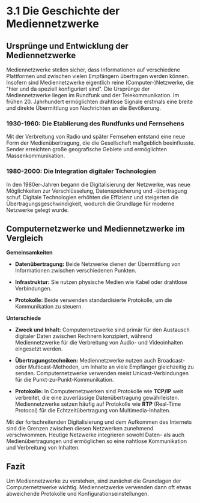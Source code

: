 # 3.1 Die Geschichte der Mediennetzwerke

## Ursprünge und Entwicklung der Mediennetzwerke

Mediennetzwerke stellen sicher, dass Informationen auf verschiedene Plattformen und zwischen vielen Empfängern übertragen werden können. Insofern sind Mediennetzwerke eigentlich reine (Computer-)Netzwerke, die "hier und da speziell konfiguriert sind". Die Ursprünge der Mediennetzwerke liegen im Rundfunk und der Telekommunikation. Im frühen 20. Jahrhundert ermöglichten drahtlose Signale erstmals eine breite und direkte Übermittlung von Nachrichten an die Bevölkerung.

### 1930-1960: Die Etablierung des Rundfunks und Fernsehens

Mit der Verbreitung von Radio und später Fernsehen entstand eine neue Form der Medienübertragung, die die Gesellschaft maßgeblich beeinflusste. Sender erreichten große geografische Gebiete und ermöglichten Massenkommunikation.

### 1980-2000: Die Integration digitaler Technologien

In den 1980er-Jahren begann die Digitalisierung der Netzwerke, was neue Möglichkeiten zur Verschlüsselung, Datenspeicherung und -übertragung schuf. Digitale Technologien erhöhten die Effizienz und steigerten die Übertragungsgeschwindigkeit, wodurch die Grundlage für moderne Netzwerke gelegt wurde.

## Computernetzwerke und Mediennetzwerke im Vergleich

**Gemeinsamkeiten**

- **Datenübertragung:** Beide Netzwerke dienen der Übermittlung von Informationen zwischen verschiedenen Punkten.

- **Infrastruktur:** Sie nutzen physische Medien wie Kabel oder drahtlose Verbindungen.

- **Protokolle:** Beide verwenden standardisierte Protokolle, um die Kommunikation zu steuern.

**Unterschiede**

- **Zweck und Inhalt:** Computernetzwerke sind primär für den Austausch digitaler Daten zwischen Rechnern konzipiert, während Mediennetzwerke für die Verbreitung von Audio- und Videoinhalten eingesetzt werden.

- **Übertragungstechniken:** Mediennetzwerke nutzen auch Broadcast- oder Multicast-Methoden, um Inhalte an viele Empfänger gleichzeitig zu senden. Computernetzwerke verwenden meist Unicast-Verbindungen für die Punkt-zu-Punkt-Kommunikation.

- **Protokolle:** In Computernetzwerken sind Protokolle wie **TCP/IP** weit verbreitet, die eine zuverlässige Datenübertragung gewährleisten. Mediennetzwerke setzen häufig auf Protokolle wie **RTP** (Real-Time Protocol) für die Echtzeitübertragung von Multimedia-Inhalten.

Mit der fortschreitenden Digitalisierung und dem Aufkommen des Internets sind die Grenzen zwischen diesen Netzwerken zunehmend verschwommen. Heutige Netzwerke integrieren sowohl Daten- als auch Medienübertragungen und ermöglichen so eine nahtlose Kommunikation und Verbreitung von Inhalten.

## Fazit

Um Mediennetzwerke zu verstehen, sind zunächst die Grundlagen der Computernetzwerke wichtig. Mediennetzwerke verwenden dann oft etwas abweichende Protokolle und Konfigurationseinstellungen.

